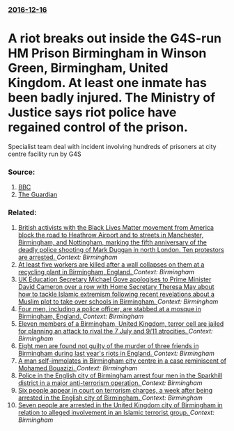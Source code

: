 ### [2016-12-16](/news/2016/12/16/index.md)

# A riot breaks out inside the G4S-run HM Prison Birmingham in Winson Green, Birmingham, United Kingdom. At least one inmate has been badly injured. The Ministry of Justice says riot police have regained control of the prison. 

Specialist team deal with incident involving hundreds of prisoners at city centre facility run by G4S


### Source:

1. [BBC](http://www.bbc.co.uk/news/uk-england-birmingham-38349299)
2. [The Guardian](https://www.theguardian.com/society/2016/dec/16/hmp-birmingham-prison-disturbance-winson-green)

### Related:

1. [British activists with the Black Lives Matter   movement from America block the road to Heathrow Airport and to streets in Manchester, Birmingham, and Nottingham, marking the fifth anniversary of the deadly police shooting of Mark Duggan in north London. Ten protestors are arrested. ](/news/2016/08/5/british-activists-with-the-black-lives-matter-movement-from-america-block-the-road-to-heathrow-airport-and-to-streets-in-manchester-birmi.md) _Context: Birmingham_
2. [At least five workers are killed after a wall collapses on them at a recycling plant in Birmingham, England. ](/news/2016/07/7/at-least-five-workers-are-killed-after-a-wall-collapses-on-them-at-a-recycling-plant-in-birmingham-england.md) _Context: Birmingham_
3. [UK Education Secretary Michael Gove apologises to Prime Minister David Cameron over a row with Home Secretary Theresa May about how to tackle Islamic extremism following recent revelations about a Muslim plot to take over schools in Birmingham. ](/news/2014/06/7/uk-education-secretary-michael-gove-apologises-to-prime-minister-david-cameron-over-a-row-with-home-secretary-theresa-may-about-how-to-tackl.md) _Context: Birmingham_
4. [Four men, including a police officer, are stabbed at a mosque in Birmingham, England. ](/news/2013/06/16/four-men-including-a-police-officer-are-stabbed-at-a-mosque-in-birmingham-england.md) _Context: Birmingham_
5. [Eleven members of a Birmingham, United Kingdom, terror cell are jailed for planning an attack to rival the 7 July and 9/11 atrocities. ](/news/2013/04/26/eleven-members-of-a-birmingham-united-kingdom-terror-cell-are-jailed-for-planning-an-attack-to-rival-the-7-july-and-9-11-atrocities.md) _Context: Birmingham_
6. [Eight men are found not guilty of the murder of three friends in Birmingham during last year's riots in England. ](/news/2012/07/19/eight-men-are-found-not-guilty-of-the-murder-of-three-friends-in-birmingham-during-last-year-s-riots-in-england.md) _Context: Birmingham_
7. [A man self-immolates in Birmingham city centre in a case reminiscent of Mohamed Bouazizi. ](/news/2012/06/29/a-man-self-immolates-in-birmingham-city-centre-in-a-case-reminiscent-of-mohamed-bouazizi.md) _Context: Birmingham_
8. [Police in the English city of Birmingham arrest four men in the Sparkhill district in a major anti-terrorism operation. ](/news/2011/11/15/police-in-the-english-city-of-birmingham-arrest-four-men-in-the-sparkhill-district-in-a-major-anti-terrorism-operation.md) _Context: Birmingham_
9. [Six people appear in court on terrorism charges, a week after being arrested in the English city of Birmingham. ](/news/2011/09/26/six-people-appear-in-court-on-terrorism-charges-a-week-after-being-arrested-in-the-english-city-of-birmingham.md) _Context: Birmingham_
10. [Seven people are arrested in the United Kingdom city of Birmingham in relation to alleged involvement in an Islamic terrorist group. ](/news/2011/09/19/seven-people-are-arrested-in-the-united-kingdom-city-of-birmingham-in-relation-to-alleged-involvement-in-an-islamic-terrorist-group.md) _Context: Birmingham_
